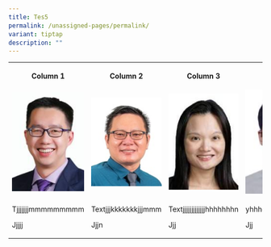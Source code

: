 ```yaml
---
title: Tes5
permalink: /unassigned-pages/permalink/
variant: tiptap
description: ""
---
```

<table><tbody><tr><th rowspan="1" colspan="1"><p>Column 1</p></th><th rowspan="1" colspan="1"><p>Column 2</p></th><th rowspan="1" colspan="1"><p>Column 3</p></th><th rowspan="1" colspan="1"><p>column 4</p></th></tr><tr><td rowspan="1" colspan="1"><div class="isomer-image-wrapper"><img height="auto" width="100%" alt="" src="/images/School_Leaders/tan_soon_hui.jpg"></div></td><td rowspan="1" colspan="1"><div class="isomer-image-wrapper"><img height="auto" width="100%" alt="" src="/images/School_Leaders/Tan%20Kok%20Kwang.jpeg"></div></td><td rowspan="1" colspan="1"><div class="isomer-image-wrapper"><img height="auto" width="100%" alt="" src="/images/School_Leaders/vanessa.jpg"></div></td><td rowspan="1" colspan="1"><div class="isomer-image-wrapper"><img height="auto" width="100%" alt="" src="/images/School_Leaders/goh_kar_whee.jpg"></div></td></tr><tr><td rowspan="1" colspan="1"><p>Tjjjjjjjmmmmmmmmm</p><p>Jjjjj</p></td><td rowspan="1" colspan="1"><p>Textjjjkkkkkkkjjjmmm</p><p>Jjjn</p></td><td rowspan="1" colspan="1"><p>Textjjjjjjjjjjjjjhhhhhhhn</p><p>Jjj</p></td><td rowspan="1" colspan="1"><p>yhhhddffjjjjjjnyullllhhhu</p><p>Jjj</p></td></tr></tbody></table><p></p>